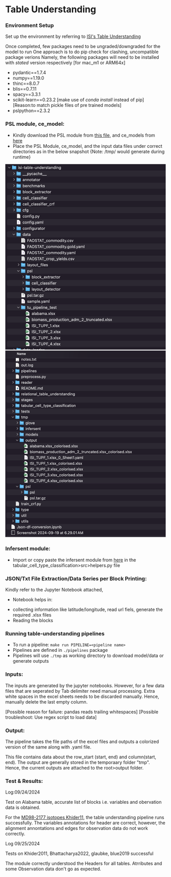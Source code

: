 # Table Understanding

### Environment Setup
Set up the environment by referring to [ISI's Table Understanding](http://github.com/usc-isi-i2/table-understanding/tree/impl/)

Once completed, few packages need to be ungraded/downgraded for the model to run
One approach is to do pip check for clashing, uncompatible package verions
Namely, the following packages will need to be installed with *stated* version respectively [for mac_m1 or ARM64x]

- pydantic==1.7.4
- numpy==1.19.0
- thinc==8.0.7
- blis==0.7.11
- spacy==3.3.1
- scikit-learn==0.23.2 [make use of *conda install* instead of pip] [Reason:to match pickle files of pre trained models]
- pslpython==2.3.2


### PSL module, ce_model:
- Kindly download the PSL module from [this file](https://drive.google.com/file/d/1ndVTP3WSG8OLoDjYnePvuVZ5fxXBCyRz/view?usp=sharing), and ce_models from [here](https://drive.google.com/uc?id=1DJfEgqoHzfQYBllzey21zS39ui_kwId-) 
- Place the PSL Module, ce_model, and the input data files under correct directories as in the below snapshot
{Note: /tmp/ would generate during runtime}

![alt text](https://github.com/doswal/isi-table-understanding/blob/main/data%20File%20Arrangement.png)
![alt text](https://github.com/doswal/isi-table-understanding/blob/main/tmp%20File%20Arrangement.png)


### Infersent module:
- Import or copy paste the infersent module from [here](https://github.com/facebookresearch/InferSent/blob/main/models.py) in the tabular_cell_type_classification>src>helpers.py file


### JSON/Txt File Extraction/Data Series per Block Printing:
Kindly refer to the Jupyter Notebook attached, 

* Notebook helps in:
- collecting information like latitude/longitude, read url fiels, generate the required .xlsx files
- Reading the blocks


### Running table-understanding pipelines
- To run a pipeline: `make run PIPELINE=<pipeline name>`
- Pipelines are defined in `./pipelines` package
- Pipelines will use `./tmp` as working directory to download model/data or generate outputs


### Inputs:
The inputs are generated by the jupyter notebooks. However, for a few data files that are seperated by Tab delimiter need manual processing. Extra white spaces in the excel sheets needs to be discarded manually. Hence, manually delete the last empty column. 

[Possible reason for failure: pandas reads trailing whitespaces]
[Possible troubleshoot: Use regex script to load data]


### Output:
The pipeline takes the file paths of the excel files and outputs a colorized version of the same along with .yaml file.

This file contains data about the row_start (start, end) and column(start, end). The output are generally stored in the temporaary folder "tmp". Hence, the current outputs are attached to the root>output folder.  


### Test & Results:

Log:09/24/2024

Test on Alabama table, accurate list of blocks i.e. variables and obervation data is obtained.

For the [MD98-2177 isotopes Khider11](https://www.ncei.noaa.gov/pub/data/paleo/contributions_by_author/khider2011/khider2011.txt), the table understanding pipeline runs successfully. The variables annotations for header are correct, however, the alignment annontations and edges for observation data do not work correctly.

Log 09/25/2024

Tests on Khider2011, Bhattacharya2022, glaubke, blue2019 successful

The module correctly understood the Headers for all tables. Atrributes and some Observation data don't go as expected.